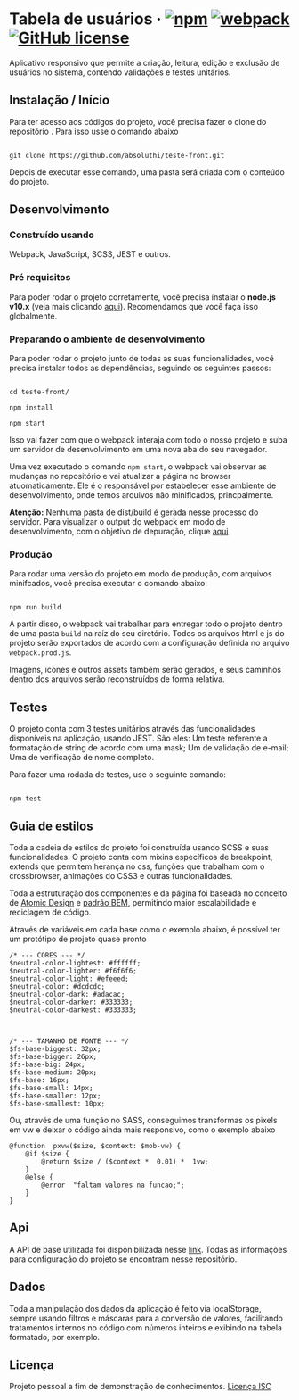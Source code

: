 #  Tabela de usuários &middot; [![npm](https://img.shields.io/npm/v/npm.svg?style=flat-square)](https://www.npmjs.com/package/npm) [![webpack](https://img.shields.io/github/package-json/v/webpack/webpack.svg?label=webpack&style=flat-square&maxAge=3600)](https://www.npmjs.com/package/webpack) [![GitHub license](https://img.shields.io/badge/license-ISC-blue.svg?style=flat-square)](https://github.com/your/your-project/blob/master/LICENSE)

Aplicativo responsivo que permite a criação, leitura, edição e exclusão de usuários no sistema, contendo validações e testes unitários.

  

##  Instalação / Início

  

Para ter acesso aos códigos do projeto, você precisa fazer o clone do repositório . Para isso usse o comando abaixo

  

```shell

git clone https://github.com/absoluthi/teste-front.git

```

  

Depois de executar esse comando, uma pasta será criada com o conteúdo do projeto.

  

##  Desenvolvimento

  

###  Construído usando

Webpack, JavaScript, SCSS, JEST e outros.

  

###  Pré requisitos

Para poder rodar o projeto corretamente, você precisa instalar o **node.js v10.x** (veja mais clicando [aqui](https://nodejs.org/pt-br/download/)). Recomendamos que você faça isso globalmente.
  

###  Preparando o ambiente de desenvolvimento

  

Para poder rodar o projeto junto de todas as suas funcionalidades, você precisa instalar todos as dependências, seguindo os seguintes passos:

  

```shell

cd teste-front/

npm install

npm start

```

  

Isso vai fazer com que o webpack interaja com todo o nosso projeto e suba um servidor de desenvolvimento em uma nova aba do seu navegador.

Uma vez executado o comando `npm start`, o webpack vai observar as mudanças no repositório e vai atualizar a página no browser atuomaticamente. Ele é o responsável por estabelecer esse ambiente de desenvolvimento, onde temos arquivos não minificados, princpalmente.

**Atenção:** Nenhuma pasta de dist/build é gerada nesse processo do servidor. Para visualizar o output do webpack em modo de desenvolvimento, com o objetivo de depuração, clique [aqui]()

  

###  Produção

  

Para rodar uma versão do projeto em modo de produção, com arquivos minifcados, você precisa executar o comando abaixo:

  

```shell

npm run build

```
A partir disso, o webpack vai trabalhar para entregar todo o projeto dentro de uma pasta `build` na raíz do seu diretório. Todos os arquivos html e js do projeto serão exportados de acordo com a configuração definida no arquivo `webpack.prod.js`.

Imagens, ícones e outros assets também serão gerados, e seus caminhos dentro dos arquivos serão reconstruídos de forma relativa.

##  Testes

  

O projeto conta com 3 testes unitários através das funcionalidades disponíveis na aplicação, usando JEST. São eles: Um teste referente a formatação de string de acordo com uma mask; Um de validação de e-mail; Uma de verificação de nome completo.

Para fazer uma rodada de testes, use o seguinte comando:

  

```shell

npm test

```

  

##  Guia de estilos

  

Toda a cadeia de estilos do projeto foi construída usando SCSS e suas funcionalidades. O projeto conta com mixins específicos de breakpoint, extends que permitem herança no css, funções que trabalham com o crossbrowser, animações do CSS3 e outras funcionalidades.

Toda a estruturação dos componentes e da página foi baseada no conceito de [Atomic Design](https://brasil.uxdesign.cc/atomic-design-redesenhando-os-entreg%C3%A1veis-de-designers-e-desenvolvedores-da8886c7258d) e [padrão BEM](http://getbem.com/naming/), permitindo maior escalabilidade e reciclagem de código.

Através de variáveis em cada base como o exemplo abaixo, é possível ter um protótipo de projeto quase pronto 

```shell
/* --- CORES --- */
$neutral-color-lightest: #ffffff;
$neutral-color-lighter: #f6f6f6;
$neutral-color-light: #efeeed;
$neutral-color: #dcdcdc;
$neutral-color-dark: #adacac;
$neutral-color-darker: #333333;
$neutral-color-darkest: #333333;

  

/* --- TAMANHO DE FONTE --- */
$fs-base-biggest: 32px;
$fs-base-bigger: 26px;
$fs-base-big: 24px;
$fs-base-medium: 20px;
$fs-base: 16px;
$fs-base-small: 14px;
$fs-base-smaller: 12px;
$fs-base-smallest: 10px;
```

Ou, através de uma função no SASS, conseguimos transformas os pixels em vw e deixar o código ainda mais responsivo, como o exemplo abaixo
```shell
@function  pxvw($size, $context: $mob-vw) {
	@if $size {
		@return $size / ($context *  0.01) *  1vw;
	}
	@else {
		@error  "faltam valores na funcao;";
	}
}
```
  

##  Api

  

A API de base utilizada foi disponibilizada nesse [link](https://github.com/easynvest/teste-front-end). Todas as informações para configuração do projeto se encontram nesse repositório.

  
  

##  Dados

  

Toda a manipulação dos dados da aplicação é feito via localStorage, sempre usando filtros e máscaras para a conversão de valores, facilitando tratamentos internos no código com números inteiros e exibindo na tabela formatado, por exemplo.

  

##  Licença

  

Projeto pessoal a fim de demonstração de conhecimentos. [Licença ISC](https://opensource.org/licenses/ISC)
